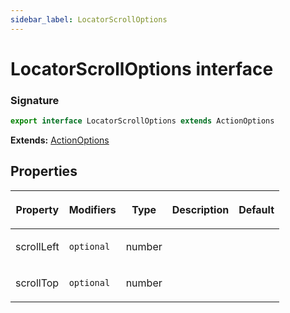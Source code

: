 ```yaml
---
sidebar_label: LocatorScrollOptions
---
```


# LocatorScrollOptions interface

### Signature

```typescript
export interface LocatorScrollOptions extends ActionOptions
```

**Extends:** [ActionOptions](./puppeteer.actionoptions.md)

## Properties

<table><thead><tr><th>

Property

</th><th>

Modifiers

</th><th>

Type

</th><th>

Description

</th><th>

Default

</th></tr></thead>
<tbody><tr><td>

<span id="scrollleft">scrollLeft</span>

</td><td>

`optional`

</td><td>

number

</td><td>

</td><td>

</td></tr>
<tr><td>

<span id="scrolltop">scrollTop</span>

</td><td>

`optional`

</td><td>

number

</td><td>

</td><td>

</td></tr>
</tbody></table>
